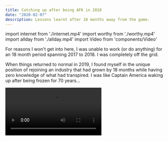 ```yaml
---
title: Catching up after being AFK in 2018
date: "2020-02-07"
description: Lessons learnt after 18 months away from the game.
---
```


import internet from './internet.mp4'
import worthy from './worthy.mp4'
import allday from './allday.mp4'
import Video from 'components/Video'

For reasons I won't get into here, I was unable to work (or do anything) for an
18 month period spanning 2017 to 2018. I was completely off the grid.

When things returned to normal in 2019, I found myself in the unique position
of rejoining an industry that had grown by 18 months while having zero
knowledge of what had transpired. I was like Captain America waking up after
being frozen for 70 years...

<Video src={internet} />

... but better looking.

After much anxiety about resuming my professional career, I dove into some
contract work and found that getting up to speed after a long period of
inactivity wasn't as difficult as I'd expected. In fact, some of the more
tricky challenges were ones I wasn't anticipating.

Here's what I learnt:

## Teamwork. So helpful 🤜🤛

My 2018 was fairly isolated, so rejoining the workforce and suddenly being
surrounded by all manner of people was a shock to the system.

Navigating the sea of personalities, roles and agendas, while trying to earn
the respect of teammates inside a team with an established dynamic proved to be
the most challenging -- but fulfilling -- part of my return.

Going in I was so worried about keeping up with my code, but that turned out to
be the easy part. It was the process of re-learning the value of effective
communication in a multi-discipline team (and how to do it well) that demanded
most of my attention.

Focussing on building relationships within a team can help pave the path you
need to walk, but you also end up just making great friends along the way.
It's a win-win.

## Self-doubt. So helpful 💭

As far as I know, there are only two rules for maintaining a blog as a developer:

1. ✅ Your blog must be hilariously over-engineered
2. ✅ You must write about Imposter Syndrome

Of all the hot takes on Imposter Syndrome I've read, I like [Rach
Smith's](https://rachsmith.com/2017/i-dont-have-imposter-syndrome/) the most.

Even with that in mind, I was still carrying around a chunk of self-doubt
wherever I went. Keys, wallet, phone, self-doubt.

However, over time, I've come to embrace it. It helps me maintain an
edge I otherwise wouldn't have. It allows me to self-identify as a beginner
again, which has made me more open and ready to learn.

## Not _that_ much changes

Even though I was now worthy enough to wield the power of self-doubt...

<Video src={worthy} />

... I found that there was nowhere near as much to catch-up on as I thought
there would be.

In the real world, building real products, with real money at stake, technology
simply just doesn't move at the pace our Twitter feeds would have us believe.

Changes are usually iterative. Evolutionary rather than revolutionary, building
on ideas that were built on ideas previous to those, and so on.

So even after 18 months, I wasn't completely lost because I could see the
through-line from 2017 and 2019. Here are some notes I took in my first week
back:

```markdown {8}
## Things to catchup on
* React: HoCs > render props > hooks (which look like mixins that can
  access state?)
* React: context has an actual API now. Check it out.
* Everyone seems to use VSCode now. Check it out. Is it good?
* Relearn your git commands and aliases. Create new aliases that make
  sense to 2019-you.
* You'll be right.
```

## Prettier. So helpful 🧹

My initial reaction upon seeing [Prettier](https://prettier.io/) in action was
a visceral, _"I don't like it."_ I didn't like the idea of something doing that
much for me.

20 seconds later, I completely changed my tone.

Seriously, I just vomit code into my editor now with no regard for spacing or
formatting and Prettier obediently tidies it up instantly. It's like I've freed
up a CPU core in my brain that was previously dedicated to formatting. It feels
like cheating.

## TypeScript. So... helpful?

This was a suprising one to me. Before my sabbatical, the last time I'd used
[TypeScript](https://www.typescriptlang.org/) was in an enterprise Angular 1.x
app for a big bank. It had the repuation of being overbearing with a poor ROI,
while [Flow](https://flow.org/) seemed have have the backing of the community.

One extended period of time later, that's flipped on it's head.

It makes sense. As web technologies are asked to do more and more, the
legitimisation of the web as a platform continues, the idea of TypeScript and
its benefits scales well with the increasing complexity of our frontends.

Although there already seems to be some [healthy
discussion](https://medium.com/javascript-scene/the-typescript-tax-132ff4cb175b)
about whether the investment is worth it.

## Programming is still fun

More than anything, I rediscovered just how _fun_ it all was.

I will always view programming as a team sport. Like real team sports, it was
the small "in-between" moments between teammates I relished the most. Like the
excitement when you and a teammate discover you can both mutually benefit from
a refactor of a common set of logic. _"We're the best! Everyone wins!"_ Or when
you and your pair both realise you'd both held the same dumb assumption for
hours when approaching a problem.  _"We're the worst! We're so stupid!"_

At the same time, programming is also a rewarding solo experience. Where it's
just you, the problem and an afternoon to solve it. I love those moments too.

<Video src={allday} />

Err... so what I'm really trying to say is, I'm the Captain America of frontend
development.
